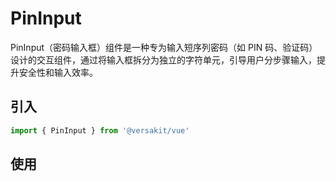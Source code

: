 # PinInput

PinInput（密码输入框）组件是一种专为输入短序列密码（如 PIN 码、验证码）设计的交互组件，通过将输入框拆分为独立的字符单元，引导用户分步骤输入，提升安全性和输入效率。

## 引入

```typescript
import { PinInput } from '@versakit/vue'
```

## 使用

<demo vue="./example/index.vue" />
